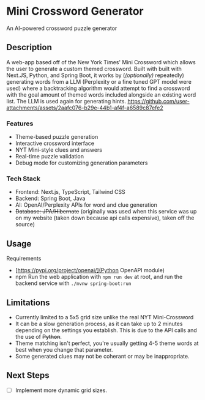 # Mini Crossword Generator
An AI-powered crossword puzzle generator
## Description
A web-app based off of the New York Times' Mini Crossword which allows the user to generate a custom themed crossword.
Built with built with Next.JS, Python, and Spring Boot, it works by (*(optionally)* repeatedly) generating words from a LLM (Perplexity or a fine tuned GPT model were used) where a backtracking algorithm would attempt to find a crossword with the goal amount of themed words included alongside an existing word list. The LLM is used again for generating hints.
https://github.com/user-attachments/assets/2aafc076-b29e-44b1-af4f-a6589c87efe2
### Features
- Theme-based puzzle generation
- Interactive crossword interface
- NYT Mini-style clues and answers
- Real-time puzzle validation
- Debug mode for customizing generation parameters

### Tech Stack
- Frontend: Next.js, TypeScript, Tailwind CSS
- Backend: Spring Boot, Java
- AI: OpenAI/Perplexity APIs for word and clue generation
- ~~Database: JPA/Hibernate~~ (originally was used when this service was up on my website (taken down because api calls expensive), taken off the source)
## Usage
Requirements
- [https://pypi.org/project/openai/](Python OpenAPI module)
- npm
Run the web application with `npm run dev` at root, and run the backend service with `./mvnw spring-boot:run`
## Limitations
- Currently limited to a 5x5 grid size unlike the real NYT Mini-Crossword
- It can be a slow generation process, as it can take up to 2 minutes depending on the settings you establish. This is due to the API calls and the use of ~~Python~~.
- Theme matching isn't perfect, you're usually getting 4-5 theme words at best when you change that parameter.
- Some generated clues may not be coherant or may be inappropriate.
## Next Steps
- [ ] Implement more dynamic grid sizes.
